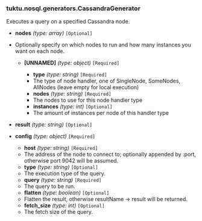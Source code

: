 ### tuktu.nosql.generators.CassandraGenerator
Executes a query on a specified Cassandra node.

  * **nodes** *(type: array)* `[Optional]`
  - Optionally specify on which nodes to run and how many instances you want on each node.
 
    * **[UNNAMED]** *(type: object)* `[Required]`

      * **type** *(type: string)* `[Required]`
      - The type of node handler, one of SingleNode, SomeNodes, AllNodes (leave empty for local execution)
 
      * **nodes** *(type: string)* `[Required]`
      - The nodes to use for this node handler type
 
      * **instances** *(type: int)* `[Optional]`
      - The amount of instances per node of this handler type
 
  * **result** *(type: string)* `[Optional]`

  * **config** *(type: object)* `[Required]`

    * **host** *(type: string)* `[Required]`
    - The address of the node to connect to; optionally appended by :port, otherwise port 9042 will be assumed.
 
    * **type** *(type: string)* `[Optional]`
    - The execution type of the query.
 
    * **query** *(type: string)* `[Required]`
    - The query to be run.
 
    * **flatten** *(type: boolean)* `[Optional]`
    - Flatten the result, otherwise resultName -> result will be returned.
 
    * **fetch_size** *(type: int)* `[Optional]`
    - The fetch size of the query.
 
